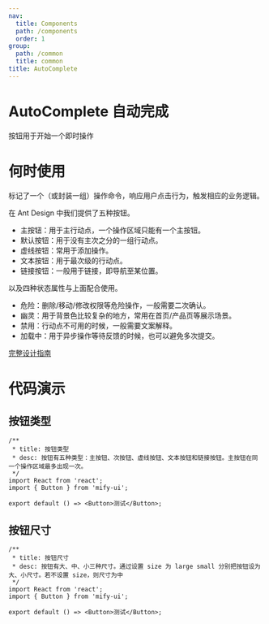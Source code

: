 ```yaml
---
nav:
  title: Components
  path: /components
  order: 1
group:
  path: /common
  title: common
title: AutoComplete
---
```


# AutoComplete 自动完成

按钮用于开始一个即时操作

# 何时使用

标记了一个（或封装一组）操作命令，响应用户点击行为，触发相应的业务逻辑。

在 Ant Design 中我们提供了五种按钮。

- 主按钮：用于主行动点，一个操作区域只能有一个主按钮。
- 默认按钮：用于没有主次之分的一组行动点。
- 虚线按钮：常用于添加操作。
- 文本按钮：用于最次级的行动点。
- 链接按钮：一般用于链接，即导航至某位置。

以及四种状态属性与上面配合使用。

- 危险：删除/移动/修改权限等危险操作，一般需要二次确认。
- 幽灵：用于背景色比较复杂的地方，常用在首页/产品页等展示场景。
- 禁用：行动点不可用的时候，一般需要文案解释。
- 加载中：用于异步操作等待反馈的时候，也可以避免多次提交。

[完整设计指南](https://ant.design/docs/spec/buttons-cn)

# 代码演示

## 按钮类型

```tsx
/**
 * title: 按钮类型
 * desc: 按钮有五种类型：主按钮、次按钮、虚线按钮、文本按钮和链接按钮。主按钮在同一个操作区域最多出现一次。
 */
import React from 'react';
import { Button } from 'mify-ui';

export default () => <Button>测试</Button>;
```

## 按钮尺寸

```tsx
/**
 * title: 按钮尺寸
 * desc: 按钮有大、中、小三种尺寸。通过设置 size 为 large small 分别把按钮设为大、小尺寸。若不设置 size，则尺寸为中
 */
import React from 'react';
import { Button } from 'mify-ui';

export default () => <Button>测试</Button>;
```

</div>
<API></API>
